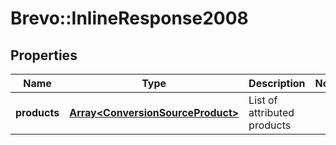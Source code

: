 # Brevo::InlineResponse2008

## Properties
Name | Type | Description | Notes
------------ | ------------- | ------------- | -------------
**products** | [**Array&lt;ConversionSourceProduct&gt;**](ConversionSourceProduct.md) | List of attributed products | 


